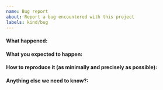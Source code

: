 ```yaml
---
name: Bug report
about: Report a bug encountered with this project
labels: kind/bug
---
```


<!--
Please use this template while reporting a bug and provide as much info as possible.

If the matter is security related, please disclose it privately via security@birthday.dev
-->

#### What happened:

#### What you expected to happen:

#### How to reproduce it (as minimally and precisely as possible):

#### Anything else we need to know?:
